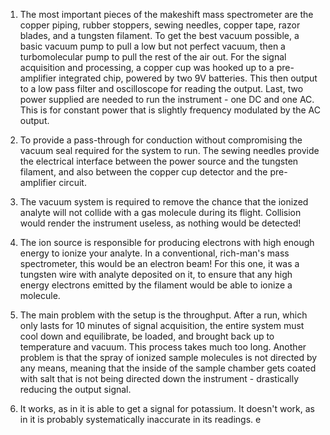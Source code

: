 1. The most important pieces of the makeshift mass spectrometer are the copper piping, rubber stoppers, sewing needles, copper tape, razor blades, and a tungsten filament. To get the best vacuum possible, a basic vacuum pump to pull a low but not perfect vacuum, then a turbomolecular pump to pull the rest of the air out. For the signal acquisition and processing, a copper cup was hooked up to a pre-amplifier integrated chip, powered by two 9V batteries. This then output to a low pass filter and oscilloscope for reading the output. Last, two power supplied are needed to run the instrument - one DC and one AC. This is for constant power that is slightly frequency modulated by the AC output.

2. To provide a pass-through for conduction without compromising the vacuum seal required for the system to run. The sewing needles provide the electrical interface between the power source and the tungsten filament, and also between the copper cup detector and the pre-amplifier circuit.

3. The vacuum system is required to remove the chance that the ionized analyte will not collide with a gas molecule during its flight. Collision would render the instrument useless, as nothing would be detected!

4. The ion source is responsible for producing electrons with high enough energy to ionize your analyte. In a conventional, rich-man's mass spectrometer, this would be an electron beam! For this one, it was a tungsten wire with analyte deposited on it, to ensure that any high energy electrons emitted by the filament would be able to ionize a molecule.

5. The main problem with the setup is the throughput. After a run, which only lasts for 10 minutes of signal acquisition, the entire system must cool down and equilibrate, be loaded, and brought back up to temperature and vacuum. This process takes much too long. Another problem is that the spray of ionized sample molecules is not directed by any means, meaning that the inside of the sample chamber gets coated with salt that is not being directed down the instrument - drastically reducing the output signal. 

6. It works, as in it is able to get a signal for potassium. It doesn't work, as in it is probably systematically inaccurate in its readings. e